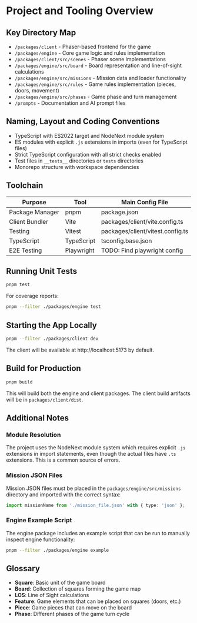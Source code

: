 # Project and Tooling Overview

## Key Directory Map
- `/packages/client` - Phaser-based frontend for the game
- `/packages/engine` - Core game logic and rules implementation
- `/packages/client/src/scenes` - Phaser scene implementations
- `/packages/engine/src/board` - Board representation and line-of-sight calculations
- `/packages/engine/src/missions` - Mission data and loader functionality
- `/packages/engine/src/rules` - Game rules implementation (pieces, doors, movement)
- `/packages/engine/src/phases` - Game phase and turn management
- `/prompts` - Documentation and AI prompt files

## Naming, Layout and Coding Conventions
- TypeScript with ES2022 target and NodeNext module system
- ES modules with explicit `.js` extensions in imports (even for TypeScript files)
- Strict TypeScript configuration with all strict checks enabled
- Test files in `__tests__` directories or `tests` directories
- Monorepo structure with workspace dependencies

## Toolchain
| Purpose | Tool | Main Config File |
|---------|------|------------------|
| Package Manager | pnpm | package.json |
| Client Bundler | Vite | packages/client/vite.config.ts |
| Testing | Vitest | packages/client/vitest.config.ts |
| TypeScript | TypeScript | tsconfig.base.json |
| E2E Testing | Playwright | TODO: Find playwright config |

## Running Unit Tests
```bash
pnpm test
```

For coverage reports:
```bash
pnpm --filter ./packages/engine test
```

## Starting the App Locally
```bash
pnpm --filter ./packages/client dev
```

The client will be available at http://localhost:5173 by default.

## Build for Production
```bash
pnpm build
```

This will build both the engine and client packages. The client build artifacts will be in `packages/client/dist`.

## Additional Notes

### Module Resolution
The project uses the NodeNext module system which requires explicit `.js` extensions in import statements, even though the actual files have `.ts` extensions. This is a common source of errors.

### Mission JSON Files
Mission JSON files must be placed in the `packages/engine/src/missions` directory and imported with the correct syntax:
```typescript
import missionName from './mission_file.json' with { type: 'json' };
```

### Engine Example Script
The engine package includes an example script that can be run to manually inspect engine functionality:
```bash
pnpm --filter ./packages/engine example
```

## Glossary
- **Square**: Basic unit of the game board
- **Board**: Collection of squares forming the game map
- **LOS**: Line of Sight calculations
- **Feature**: Game elements that can be placed on squares (doors, etc.)
- **Piece**: Game pieces that can move on the board
- **Phase**: Different phases of the game turn cycle
